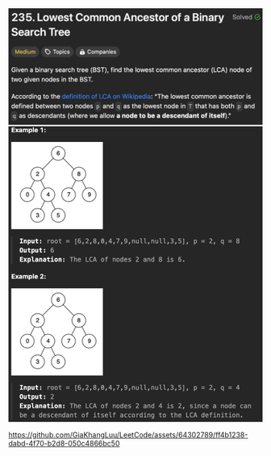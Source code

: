 <img width="565" alt="topic" src="./topic.png" />
<img width="565" alt="example" src="./example.png" />



https://github.com/GiaKhangLuu/LeetCode/assets/64302789/ff4b1238-dabd-4f70-b2d8-050c4866bc50

